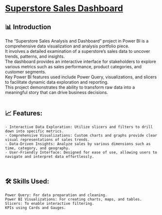 # [Superstore Sales Dashboard](https://github.com/din3shn/DA_Portfolio_Proj/blob/main/Power%20BI/Superstore/Sales_Report_Superstore.pbix)

## 📊 Introduction

The “Superstore Sales Analysis and Dashboard” project in Power BI is a comprehensive data visualization and analysis portfolio piece. <br>
It involves a detailed examination of a superstore’s sales data to uncover trends, patterns, and insights. <br>
The dashboard provides an interactive interface for stakeholders to explore various metrics such as sales performance, product categories, and customer segments. <br>
Key Power BI features used include Power Query, visualizations, and slicers to facilitate dynamic data exploration and reporting. <br>
This project demonstrates the ability to transform raw data into a meaningful story that can drive business decisions.<br>
<br>
## 📈 Features: 
    - Interactive Data Exploration: Utilize slicers and filters to drill down into specific metrics.
    - Comprehensive Visualizations: Custom charts and graphs provide clear visual representations of sales trends.
    - Data-Driven Insights: Analyze sales by various dimensions such as time, category, and geography.
    - User-Friendly Interface: Designed for ease of use, allowing users to navigate and interpret data effortlessly.
<br>

## 🛠 Skills Used:
    Power Query: For data preparation and cleaning.
    Power BI Visualizations: For creating charts, maps, and tables.
    Slicers: To enable interactive filtering.
    KPIs using Cards and Gauges.
